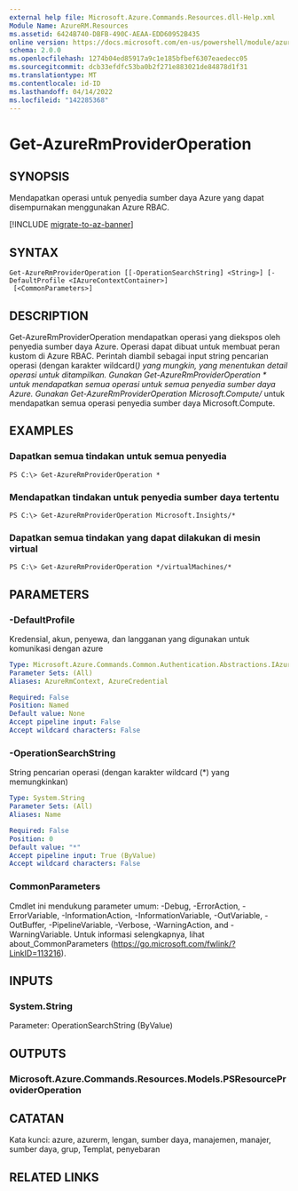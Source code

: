 ```yaml
---
external help file: Microsoft.Azure.Commands.Resources.dll-Help.xml
Module Name: AzureRM.Resources
ms.assetid: 6424B740-DBFB-490C-AEAA-EDD60952B435
online version: https://docs.microsoft.com/en-us/powershell/module/azurerm.resources/get-azurermprovideroperation
schema: 2.0.0
ms.openlocfilehash: 1274b04ed85917a9c1e185bfbef6307eaedecc05
ms.sourcegitcommit: dcb33efdfc53ba0b2f271e883021de84878d1f31
ms.translationtype: MT
ms.contentlocale: id-ID
ms.lasthandoff: 04/14/2022
ms.locfileid: "142285368"
---
```

# Get-AzureRmProviderOperation

## SYNOPSIS
Mendapatkan operasi untuk penyedia sumber daya Azure yang dapat disempurnakan menggunakan Azure RBAC.

[!INCLUDE [migrate-to-az-banner](../../includes/migrate-to-az-banner.md)]

## SYNTAX

```
Get-AzureRmProviderOperation [[-OperationSearchString] <String>] [-DefaultProfile <IAzureContextContainer>]
 [<CommonParameters>]
```

## DESCRIPTION
Get-AzureRmProviderOperation mendapatkan operasi yang diekspos oleh penyedia sumber daya Azure.
Operasi dapat dibuat untuk membuat peran kustom di Azure RBAC.
Perintah diambil sebagai input string pencarian operasi (dengan karakter wildcard(*) yang mungkin, yang menentukan detail operasi untuk ditampilkan. Gunakan Get-AzureRmProviderOperation * untuk mendapatkan semua operasi untuk semua penyedia sumber daya Azure. Gunakan Get-AzureRmProviderOperation Microsoft.Compute/* untuk mendapatkan semua operasi penyedia sumber daya Microsoft.Compute.

## EXAMPLES

### Dapatkan semua tindakan untuk semua penyedia
```
PS C:\> Get-AzureRmProviderOperation *
```

### Mendapatkan tindakan untuk penyedia sumber daya tertentu
```
PS C:\> Get-AzureRmProviderOperation Microsoft.Insights/*
```

### Dapatkan semua tindakan yang dapat dilakukan di mesin virtual
```
PS C:\> Get-AzureRmProviderOperation */virtualMachines/*
```

## PARAMETERS

### -DefaultProfile
Kredensial, akun, penyewa, dan langganan yang digunakan untuk komunikasi dengan azure

```yaml
Type: Microsoft.Azure.Commands.Common.Authentication.Abstractions.IAzureContextContainer
Parameter Sets: (All)
Aliases: AzureRmContext, AzureCredential

Required: False
Position: Named
Default value: None
Accept pipeline input: False
Accept wildcard characters: False
```

### -OperationSearchString
String pencarian operasi (dengan karakter wildcard (*) yang memungkinkan)

```yaml
Type: System.String
Parameter Sets: (All)
Aliases: Name

Required: False
Position: 0
Default value: "*"
Accept pipeline input: True (ByValue)
Accept wildcard characters: False
```

### CommonParameters
Cmdlet ini mendukung parameter umum: -Debug, -ErrorAction, -ErrorVariable, -InformationAction, -InformationVariable, -OutVariable, -OutBuffer, -PipelineVariable, -Verbose, -WarningAction, and -WarningVariable. Untuk informasi selengkapnya, lihat about_CommonParameters (https://go.microsoft.com/fwlink/?LinkID=113216).

## INPUTS

### System.String
Parameter: OperationSearchString (ByValue)

## OUTPUTS

### Microsoft.Azure.Commands.Resources.Models.PSResourceProviderOperation

## CATATAN
Kata kunci: azure, azurerm, lengan, sumber daya, manajemen, manajer, sumber daya, grup, Templat, penyebaran

## RELATED LINKS
